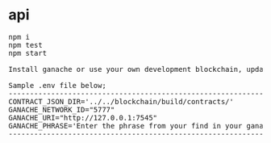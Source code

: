 # api

<pre>
npm i
npm test 
npm start

Install ganache or use your own development blockchain, update your details in the .env file to match your setup.

Sample .env file below;
---------------------------------------------------------------------------
CONTRACT_JSON_DIR='../../blockchain/build/contracts/'
GANACHE_NETWORK_ID="5777"
GANACHE_URI="http://127.0.0.1:7545"
GANACHE_PHRASE='Enter the phrase from your find in your ganache interface'
---------------------------------------------------------------------------

</pre>

